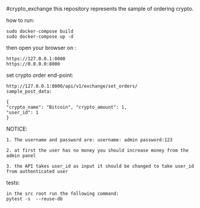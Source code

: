 #crypto_exchange
this repository represents the sample of ordering crypto.

how to run:

```
sudo docker-compose build
sudo docker-compose up -d
```

then open your browser on :

```
https://127.0.0.1:8000
https://0.0.0.0:8000
```

set crypto order end-point:

```
http://127.0.0.1:8000/api/v1/exchange/set_orders/
sample_post_data:

{
"crypto_name": "Bitcoin", "crypto_amount": 1,
"user_id": 1
}
```

NOTICE:

```
1. The username and password are: username: admin password:123

2. at first the user has no money you should increase money from the admin panel

3. the API takes user_id as input it should be changed to take user_id from authenticated user

```
tests:
```
in the src root run the following command:
pytest -s  --reuse-db
```
